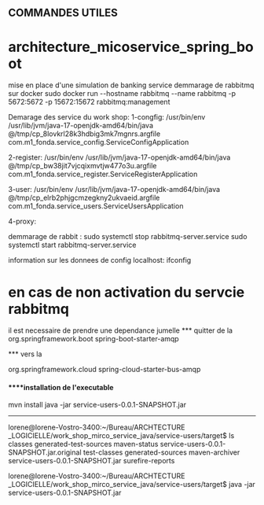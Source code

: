 
## COMMANDES UTILES
# architecture_micoservice_spring_boot
mise en place d'une simulation de banking service 
demmarage de rabbitmq sur docker
  sudo docker run --hostname rabbitmq --name rabbitmq -p 5672:5672 -p 15672:15672 rabbitmq:management

Demarage des service du work shop:
1-congfig:
/usr/bin/env /usr/lib/jvm/java-17-openjdk-amd64/bin/java @/tmp/cp_8lovkrl28k3hdbig3mk7mgnrs.argfile com.m1_fonda.service_config.ServiceConfigApplication 

2-register:
 /usr/bin/env /usr/lib/jvm/java-17-openjdk-amd64/bin/java @/tmp/cp_bw38jit7vjcqixmvtjw477o3u.argfile com.m1_fonda.service_register.ServiceRegisterApplication 

3-user:
 /usr/bin/env /usr/lib/jvm/java-17-openjdk-amd64/bin/java @/tmp/cp_elrb2phjgcmzegkny2ukvaeid.argfile com.m1_fonda.service_users.ServiceUsersApplication 

4-proxy:

demmarage de rabbit :
sudo systemctl stop rabbitmq-server.service 
sudo systemctl start rabbitmq-server.service 

information sur les donnees de config localhost:
ifconfig

# en cas de non activation du servcie rabbitmq
il est necessaire de prendre une dependance jumelle
*** quitter de la 
 <dependency>
	<groupId>org.springframework.boot</groupId>
	<artifactId>spring-boot-starter-amqp</artifactId>
</dependency> 

 *** vers la 

 
<dependency>
	<groupId>org.springframework.cloud</groupId>
	<artifactId>spring-cloud-starter-bus-amqp</artifactId>
</dependency>


 #### ****installation de l'executable 
 mvn install
 java -jar service-users-0.0.1-SNAPSHOT.jar

 ****
 lorene@lorene-Vostro-3400:~/Bureau/ARCHTECTURE _LOGICIELLE/work_shop_mirco_service_java/service-users/target$ ls
classes            generated-test-sources  maven-status                      service-users-0.0.1-SNAPSHOT.jar.original  test-classes
generated-sources  maven-archiver          service-users-0.0.1-SNAPSHOT.jar  surefire-reports

lorene@lorene-Vostro-3400:~/Bureau/ARCHTECTURE _LOGICIELLE/work_shop_mirco_service_java/service-users/target$ java -jar service-users-0.0.1-SNAPSHOT.jar 

